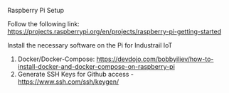 Raspberry Pi Setup

Follow the following link: https://projects.raspberrypi.org/en/projects/raspberry-pi-getting-started



Install the necessary software on the Pi for Industrail IoT 

1. Docker/Docker-Compose: https://devdojo.com/bobbyiliev/how-to-install-docker-and-docker-compose-on-raspberry-pi
2. Generate SSH Keys for Github access - https://www.ssh.com/ssh/keygen/